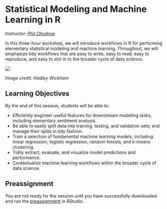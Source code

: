 # Statistical Modeling and Machine Learning in R

*Instructor: [Phil Chodrow](https://philchodrow.com)*

In this three-hour workshop, we will introduce workflows in R for performing elementary statistical modeling and machine learning. Throughout, we will emphasize tidy workflows that are easy to write, easy to read, easy to reproduce, and easy to slot in to the broader cycle of data science. 

![](http://r4ds.had.co.nz/diagrams/data-science.png)

*Image credit: Hadley Wickham*

## Learning Objectives

By the end of this session, students will be able to:

- Efficiently engineer useful features for downstream modeling tasks, including elementary sentiment analysis. 
- Be able to easily split data into training, testing, and validation sets; and manage their splits in tidy fashion. 
- Train a selection of fundamental machine learning models, including linear regression, logistic regression, random forests, and k-means clustering. 
- Tidily extract, evaluate, and visualize model predictions and performance. 
- Contextualize machine learning workflows within the broader cycle of data science. 

## Preassignment

You are not ready for the session until you have successfully downloaded and run the [preassignment](https://philchodrow.github.io/mban_orientation/2_SIP/preassignment/preassignment_1.R) in RStudio. 

